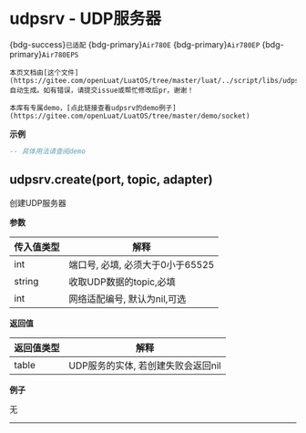 # udpsrv - UDP服务器

{bdg-success}`已适配` {bdg-primary}`Air780E` {bdg-primary}`Air780EP` {bdg-primary}`Air780EPS`

```{note}
本页文档由[这个文件](https://gitee.com/openLuat/LuatOS/tree/master/luat/../script/libs/udpsrv.lua)自动生成。如有错误，请提交issue或帮忙修改后pr，谢谢！
```

```{tip}
本库有专属demo，[点此链接查看udpsrv的demo例子](https://gitee.com/openLuat/LuatOS/tree/master/demo/socket)
```

**示例**

```lua
-- 具体用法请查阅demo

```

## udpsrv.create(port, topic, adapter)



创建UDP服务器

**参数**

|传入值类型|解释|
|-|-|
|int|端口号, 必填, 必须大于0小于65525|
|string|收取UDP数据的topic,必填|
|int|网络适配编号, 默认为nil,可选|

**返回值**

|返回值类型|解释|
|-|-|
|table|UDP服务的实体, 若创建失败会返回nil|

**例子**

无

---

